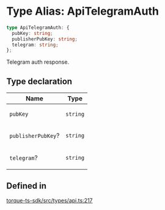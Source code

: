 # Type Alias: ApiTelegramAuth

```ts
type ApiTelegramAuth: {
  pubKey: string;
  publisherPubKey: string;
  telegram: string;
};
```

Telegram auth response.

## Type declaration

<table>
<thead>
<tr>
<th>Name</th>
<th>Type</th>
</tr>
</thead>
<tbody>
<tr>
<td>

`pubKey`

</td>
<td>

`string`

</td>
</tr>
<tr>
<td>

`publisherPubKey`?

</td>
<td>

`string`

</td>
</tr>
<tr>
<td>

`telegram`?

</td>
<td>

`string`

</td>
</tr>
</tbody>
</table>

## Defined in

[torque-ts-sdk/src/types/api.ts:217](https://github.com/torque-labs/torque-ts-sdk/blob/e34efdf278512e8a58bacdba966e9cd90b1db20a/src/types/api.ts#L217)
